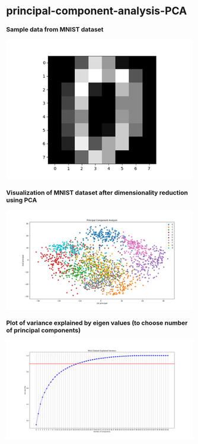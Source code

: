 # principal-component-analysis-PCA

### Sample data from MNIST dataset

![Sample data from MNIST dataset](images/sample_mnist_data.png)

### Visualization of MNIST dataset after dimensionality reduction using PCA

![Visualization of MNIST dataset using PCA](images/visualization_of_mnist_data_using_PCA.png)

### Plot of variance explained by eigen values (to choose number of principal components)
![Choosing number of principal components](images/Choosing_number_principal_components.png)
